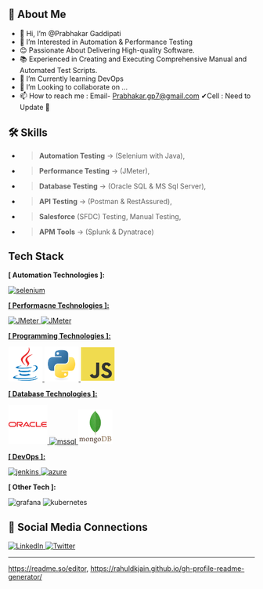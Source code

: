 ## 🚀 About Me
- 👋 Hi, I’m @Prabhakar Gaddipati
- 👀 I’m Interested in Automation & Performance Testing
- 😊 Passionate About Delivering High-quality Software.
- 📚 Experienced in Creating and Executing Comprehensive Manual and Automated Test Scripts.
- 🌱 I’m Currently learning DevOps
- 💞️ I’m Looking to collaborate on ...
- 📫 How to reach me : Email- Prabhakar.gp7@gmail.com ✔Cell : Need to Update 🙌

## 🛠 Skills
- > **Automation Testing** -> (Selenium with Java),
- > **Performance Testing** -> (JMeter),
- > **Database Testing** -> (Oracle SQL & MS Sql Server),
- > **API Testing** -> (Postman & RestAssured),
- > **Salesforce** (SFDC) Testing, Manual Testing,
- > **APM Tools** -> (Splunk & Dynatrace)

## Tech Stack
**[ Automation Technologies ]:**
<p align="left">
  
<a href="https://www.selenium.dev" target="_blank" rel="noreferrer"> <img src="https://raw.githubusercontent.com/detain/svg-logos/780f25886640cef088af994181646db2f6b1a3f8/svg/selenium-logo.svg" alt="selenium" width="60" height="60"/> 

</p>

**[ Performacne Technologies ]:**

<img src="https://jmeter.apache.org/images/jmeter_square.png" alt="JMeter" width="100" height="100">
<img src="https://upload.wikimedia.org/wikipedia/en/6/61/HPE_LoadRunner_logo.png" alt="JMeter" width="100" height="100">

**[ Programming Technologies ]:**
<p align="left"> 


<!-- Below is the code for the "Core Java" Image -->
<img src="https://raw.githubusercontent.com/devicons/devicon/master/icons/java/java-original.svg" alt="java" width="70" height="70"/>

<!-- Below is the code for the "Python" Image -->
<img src="https://raw.githubusercontent.com/devicons/devicon/master/icons/python/python-original.svg" alt="python" width="70" height="70"/>

<!-- Below is the code for the "Java Script" Image -->
<img src="https://raw.githubusercontent.com/devicons/devicon/master/icons/javascript/javascript-original.svg" alt="javascript" width="70" height="70"/>

</p>


**[ Database Technologies ]:**
<p align="left"> 

<!-- Below is the code for "Oracle Database" Image -->
<img src="https://raw.githubusercontent.com/devicons/devicon/master/icons/oracle/oracle-original.svg" alt="oracle" width="80" height="80" style="max-width: 100%;"> 

<!-- Below is the code for " MS SQL Server" Image -->
<img src="https://www.svgrepo.com/show/303229/microsoft-sql-server-logo.svg" alt="mssql" width="80" height="80" style="max-width: 100%;"> 

<!-- Below is the code for "Mongo Database" Image -->
<img src="https://raw.githubusercontent.com/devicons/devicon/master/icons/mongodb/mongodb-original-wordmark.svg" alt="mongodb" width="70" height="70"/> 

</p>

**[ DevOps ]:**
<p align="left"> 

<a href="https://www.jenkins.io" target="_blank" rel="noreferrer"> <img src="https://www.vectorlogo.zone/logos/jenkins/jenkins-icon.svg" alt="jenkins" width="60" height="60"/>
<a href="https://azure.microsoft.com/en-in/" target="_blank" rel="noreferrer"> <img src="https://www.vectorlogo.zone/logos/microsoft_azure/microsoft_azure-icon.svg" alt="azure" width="60" height="60"/> </a>


</p>

**[ Other Tech ]:**
<p align="left"> 
  
<img src="https://www.vectorlogo.zone/logos/grafana/grafana-icon.svg" alt="grafana" width="40" height="40"/> 
<img src="https://www.vectorlogo.zone/logos/kubernetes/kubernetes-icon.svg" alt="kubernetes" width="40" height="40"/> 

</p>

## 🔗 Social Media Connections
<a href="https://www.linkedin.com/in/prabhakar-gaddipati-8225803a/" target="_blank">
    <img src="https://img.shields.io/badge/LinkedIn-Connect-blue?style=flat-square&logo=linkedin" alt="LinkedIn">
</a> 
<a href="https://twitter.com/Prabhakar_GP_77" target="_blank">
    <img src="https://img.shields.io/twitter/follow/your_twitter_username?style=social&label=Follow" alt="Twitter">
</a>

----------------------------------------------------------------------------------------------------------------------------------
https://readme.so/editor,
https://rahuldkjain.github.io/gh-profile-readme-generator/

<!---
PrabhakarGaddipati/PrabhakarGaddipati is a ✨ special ✨ repository because its `README.md` (this file) appears on your GitHub profile.
You can click the Preview link to take a look at your changes.
--->
